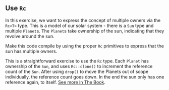 ## Use `Rc`

In this exercise, we want to express the concept of multiple owners via the `Rc<T>` type.
This is a model of our solar system - there is a `Sun` type and multiple `Planet`s.
The `Planet`s take ownership of the sun, indicating that they revolve around the sun.

Make this code compile by using the proper `Rc` primitives to express that the sun has multiple owners.

<div class="hint">
This is a straightforward exercise to use the <code>Rc<T></code> type. Each <code>Planet</code> has
ownership of the <code>Sun</code>, and uses <code>Rc::clone()</code> to increment the reference count of the <code>Sun</code>.
After using <code>drop()</code> to move the Planets out of scope individually, the reference count goes down.
In the end the sun only has one reference again, to itself. <a href="https://doc.rust-lang.org/book/ch15-04-rc.html">See more in The Book</a>.


</div>